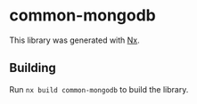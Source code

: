 # common-mongodb

This library was generated with [Nx](https://nx.dev).

## Building

Run `nx build common-mongodb` to build the library.
